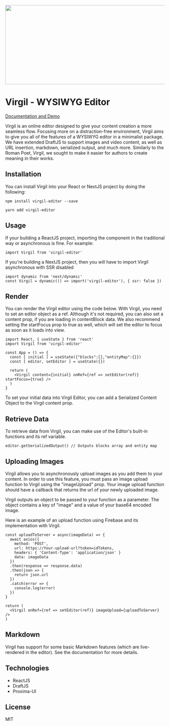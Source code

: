 <p align="center">
  <img width="800" height="250" src="https://technopathic.github.io/Virgil/githubVirgil.png">
</p>

# Virgil - WYSIWYG Editor 

[Documentation and Demo](https://technopathic.github.io/Virgil/)

Virgil is an online editor designed to give your content creation a more seamless flow. Focusing more on a distraction-free environment, Virgil aims to give you all of the features of a WYSIWYG editor in a minimalist package. We have extended DraftJS to support images and video content, as well as URL insertion, markdown, serialized output, and much more. Similarly to the Roman Poet, Virgil, we sought to make it easier for authors to create meaning in their works.


## Installation
You can install Virgil into your React or NextJS project by doing the following:
```
npm install virgil-editor --save
```

```
yarn add virgil-editor
```


## Usage
If your building a ReactJS project, importing the component in the traditional way or asynchronous is fine. For example:

```
import Virgil from 'virgil-editor'
```

If you're building a NextJS project, then you will have to import Virgil asynchronous with SSR disabled
```
import dynamic from 'next/dynamic'
const Virgil = dynamic(() => import('virgil-editor'), { ssr: false })
```

## Render
You can render the Virgil editor using the code below. With Virgil, you need to set an editor object as a ref. Although it's not required, you can also set a content prop, if you are loading in contentBlock data. We also recommend setting the startFocus prop to true as well, which will set the editor to focus as soon as it loads into view.

```
import React, { useState } from 'react'
import Virgil from 'virgil-editor'

const App = () => {
  const [ initial ] = useState({"blocks":[],"entityMap":{}})
  const [ editor, setEditor ] = useState({})

  return (
    <Virgil content={initial} onRef={ref => setEditor(ref)} startFocus={true} />
  )
}
```

To set your initial data into Virgil Editor, you can add a Serialized Content Object to the Virgil content prop.

## Retrieve Data
To retrieve data from Virgil, you can make use of the Editor's built-in functions and its ref variable.

```
editor.getSerializedOutput() // Outputs blocks array and entity map 
```

## Uploading Images
Virgil allows you to asynchronously upload images as you add them to your content. In order to use this feature, you must pass an image upload function to Virgil using the "imageUpload" prop. Your image upload function should have a callback that returns the url of your newly uploaded image.

Virgil outputs an object to be passed to your function as a parameter. The object contains a key of "image" and a value of your base64 encoded image.

Here is an example of an upload function using Firebase and its implementation with Virgil.

```
const uploadToServer = async(imageData) => {
  await axios({
    method: 'POST',
    url: https://Your-upload-url?token=idTokens,
    headers: { 'Content-Type': 'application/json' }
    data: imageData
  })
  .then(response => response.data)
  .then(json => {
    return json.url
  })  
  .catch(error => {
    console.log(error)
  })
}

return (
  <Virgil onRef={ref => setEditor(ref)} imageUpload={uploadToServer} />
)
```

## Markdown
Virgil has support for some basic Markdown features (which are live-rendered in the editor). See the documentation for more details.

## Technologies
* ReactJS
* DraftJS
* Proxima-UI

## License
MIT